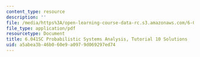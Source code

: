 ```yaml
---
content_type: resource
description: ''
file: /media/https%3A/open-learning-course-data-rc.s3.amazonaws.com/6-041sc-probabilistic-systems-analysis-and-applied-probability-fall-2013/a5abea3b46b060e9a0979d069297ed74_MIT6_041SCF13_tut10_sol.pdf
file_type: application/pdf
resourcetype: Document
title: 6.041SC Probabilistic Systems Analysis, Tutorial 10 Solutions
uid: a5abea3b-46b0-60e9-a097-9d069297ed74
---
```

